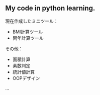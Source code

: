 ## My code in python learning.

現在作成したミニツール：

* BMI計算ツール
* 閏年計算ツール

その他：

* 面積計算
* 素数判定
* 統計値計算
* OOPデザイン

…